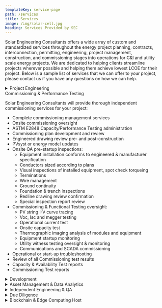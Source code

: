 ```yaml
---
templateKey: service-page
path: /services
title: Services
image: /img/solar-cell.jpg
heading: Services Provided by SEC
---
```


Solar Engineering Consultants offers a wide array of custom and standardized services throughout the
energy project planning, contracts, interconnection, permitting, engineering, project management,
construction, and commissioning stages into operations for C&I and utility scale energy projects.
We are dedicated to helping clients streamline projects wherever possible and helping them achieve
lowest LCOE for their project.  Below is a sample list of services that we can offer to your project,
please contact us if you have any questions on how we can help.

<details>
  <summary class="is-size-5 has-text-weight-semibold">Project Engineering</summary>

  Solar Engineering consultants provides detailed project engineering services for commercial, C&I, and utility solar and storage projects:

  * DC, AC, MV & Substation/HV electrical engineering for PV and storage projects
  * SCADA, EMS, and BMS coordination
  * Electrical design, site layout, and equipment optimization
  * Tracker spacing and block geometry optimization
  * PVsyst and energy model creation, updates
  * Arc flash and short circuit studies
  * Equipment specification
  * Inter-discipline coordination with Structural, Civil, and Architectural Engineers
</details

<details>
  <summary class="is-size-5 has-text-weight-semibold">Commissioning & Performance Testing</summary>

  Solar Engineering Consultants will provide thorough independent commissioning services for
  your project:

  * Complete commissioning management services
  * Onsite commissioning oversight
  * ASTM E2848 Capacity/Performance Testing administration
  * Commissioning plan development and review
  * Engineered drawing review pre- and post-construction
  * PVsyst or energy model updates
  * Onsite QA pre-startup inspections:
    * Equipment installation conforms to engineered & manufacturer specification
    * Conductors sized according to plans
    * Visual inspections of installed equipment, spot check torqueing
    * Terminations
    * Wire management
    * Ground continuity
    * Foundation & trench inspections
    * Redline drawing review confirmation
    * Special inspection report review
  * Commissioning & Functional Testing oversight:
    * PV string I-V curve tracing
    * Voc, Isc and megger testing
    * Operational current test
    * Onsite capacity test
    * Thermographic imaging analysis of modules and equipment
    * Equipment startup monitoring
    * Utility witness testing oversight & monitoring
    * Communications and SCADA commissioning
  * Operational or start-up troubleshooting
  * Review of all Commissioning test results
  * Capacity & Availability Test reports
  * Commissioning Test reports
</details>

<details>
  <summary class="is-size-5 has-text-weight-semibold">Development</summary>

  Solar Engineering consultants offers project tailored services to developers, land owners, building owners,
  green data center providers, and investors who are looking to install or acquire a solar project.

  * Energy project siting, sizing, and interconnection feasibility studies
  * Initial site review: survey, slope, drainage, soils, GIS, wetlands, species, flora, fauna
  * Real estate review: title, ALTA, zoning, easements & encumbrances
  * Interconnection application requests, 1-line & 3-line diagrams, preliminary engineering
  * Site specific project energy yield study
  * Site layout optimization utilizing software solutions
  * Permit matrix research and development
  * Electrical design optimization & value engineering
  * Technology selection & options analysis
  * Budgeting: development, EPC, O&M
  * Financial modeling in pro forma
  * Schedule development
  * Division of Responsibilities matrix
  * Contract & SOW development and review
  * Create CIM
  * Rate tariff savings, tariff comparison, and TOU time shifting analysis
  * Land use permitting
</details>

<details>
  <summary class="is-size-5 has-text-weight-semibold">Asset Management & Data Analytics </summary>

  SEC provides comprehensive asset performance services:

  * Operational asset performance audits
  * Root cause analysis for production shortfalls
  * Trending and performance analytics
  * Repowering scenario simulation
  * Accurate and repeatable dashboard creation
  * LMP node historical analysis
  * PPA scenario TOU simulation
  * Monte-Carlo simulation
  * Statistical analysis
  * PVsyst energy model evaluation and updates
  * Data aggregation, curation and reporting
  * Site optimization to maximize uptime
  * O&M work order review
  * Financial model update based on site specific findings
  * Contract administration and compliance
  * PPA and incentive invoicing
  * Operating budget preparation
  * Operating expense scheduling
  * Quarterly Budget Variance Reporting
  * Insurance Compliance Analysis
  * Plant Revenue Reporting
  * Regulatory agency Reporting
</details>

<details>
  <summary class="is-size-5 has-text-weight-semibold">Independent Engineering & QA</summary>

  Solar Engineering Consultants offers high quality IE & QA services across the board and has expertise
  engineering and commissioning projects of all sizes from concept to completion:

  * Independent review of all engineered plan sets, permits & contracts
  * Financial close requirement support, management & verification
  * Design optimization & value engineering
  * Independent QA construction inspections
  * Acceptance/Witness testing oversight
  * Technology DD review & risk analysis identification
  * EPC, Engineering, and vendor RFP’s
  * Contractor vetting and construction oversight
  * Division of Responsibilities scope documentation
  * Project schedule development and review
  * Project budget development and review
  * Technology risk review
  * EPC/Engineering contract & SOW development and review
  * Quality Assurance Plan development and review
  * Safety Plan development and review
</details>

<details>
  <summary class="is-size-5 has-text-weight-semibold">Due Diligence</summary>

  Solar Engineering Consultants offers thorough and efficient due diligence services to ensure

  * Project acquisition risk and fatal flaw analysis
  * Interconnection feasibility & cost review
  * Risk identification & Issue log tracking
  * Real estate and encumbrance review
  * Permit & environmental matrix & review
  * Key project document review:
  * Engineered drawings, environmental studies, and technical documents
  * Energy yield study
  * Financial model
  * Project budgets & tariff analysis
  * Real estate, CIM, zoning, ALTA & title
  * Entitlements, permits & encumbrances
  * Key project agreements review:
  * PPA
  * Interconnection & Transmission Service Agreements
  * Site Lease
  * EPC contract
  * Scopes of Work and subcontracts
  * Major procurement agreements
  * Project investment report
</details>

<details>
  <summary class="is-size-5 has-text-weight-semibold">Blockchain & Edge Computing Host</summary>

  Solar Engineering Consultants works with blockchain and edge computing host service providers by offering services which include:

  * Sourcing energy projects for collocated servers and computing equipment
  * Design integration into existing power plant operations
  * Generation and load resource planning and strategy
  * Utility interconnection and load design
  * Planning and development roadmap, scheduling & budgeting
  * Microgrid engineering to facilitate integration with intermittent generation resources
  * DC coupled and AC coupled power stack solutions
  * Custom design solutions from generation facility through server rack
  * Independent engineering & QA services
  * Owners representative services
</details>
